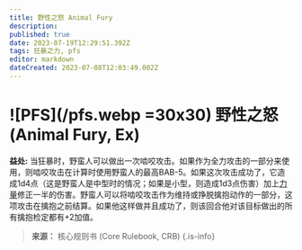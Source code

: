 ```yaml
---
title: 野性之怒 Animal Fury
description: 
published: true
date: 2023-07-19T12:29:51.392Z
tags: 狂暴之力, pfs
editor: markdown
dateCreated: 2023-07-08T12:03:49.002Z
---
```


# ![PFS](/pfs.webp =30x30) 野性之怒 (Animal Fury, Ex)
**益处:** 当狂暴时，野蛮人可以做出一次啮咬攻击。如果作为全力攻击的一部分来使用，则啮咬攻击在计算时使用野蛮人的最高BAB-5。如果这次攻击成功了，它造成1d4点（这是野蛮人是中型时的情况；如果是小型，则造成1d3点伤害）加上[力量](/zh/属性值#力量-strength-str)修正一半的伤害。野蛮人可以将啮咬攻击作为维持或挣脱擒抱动作的一部分，这项攻击在擒抱之前结算。如果他这样做并且成功了，则该回合他对该目标做出的所有擒抱检定都有+2加值。

> **来源：** 核心规则书 (Core Rulebook, CRB)
{.is-info}
